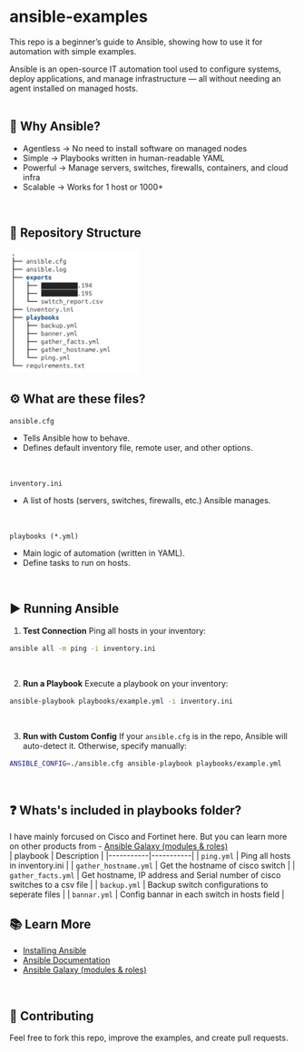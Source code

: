 # ansible-examples

This repo is a beginner’s guide to Ansible, showing how to use it for automation with simple examples.

Ansible is an open-source IT automation tool used to configure systems, deploy applications, and manage infrastructure — all without needing an agent installed on managed hosts.
<br>
<br>

## 🌟 Why Ansible?
- Agentless  →   No need to install software on managed nodes  
- Simple     →   Playbooks written in human-readable YAML  
- Powerful   →   Manage servers, switches, firewalls, containers, and cloud infra  
- Scalable   →   Works for 1 host or 1000+  
<br>

## 📂 Repository Structure

<img src="https://github.com/isuruadhi/ansible-examples/blob/main/Repository_Structure.png" width="45%"/>

<br>

## ⚙️ What are these files?

`ansible.cfg`
- Tells Ansible how to behave.
- Defines default inventory file, remote user, and other options.
<br>

`inventory.ini`
- A list of hosts (servers, switches, firewalls, etc.) Ansible manages.
<br>

`playbooks (*.yml)`
- Main logic of automation (written in YAML).
- Define tasks to run on hosts.
<br>

## ▶️ Running Ansible
1. **Test Connection**
Ping all hosts in your inventory:
```bash
ansible all -m ping -i inventory.ini
```
<br>

2. **Run a Playbook**
Execute a playbook on your inventory:
```bash
ansible-playbook playbooks/example.yml -i inventory.ini
```
<br>

3. **Run with Custom Config**
If your `ansible.cfg` is in the repo, Ansible will auto-detect it.
Otherwise, specify manually:
```bash
ANSIBLE_CONFIG=./ansible.cfg ansible-playbook playbooks/example.yml
```
<br>

## ❓ Whats's included in playbooks folder? ##
I have mainly forcused on Cisco and Fortinet here. But you can learn more on other products from - [Ansible Galaxy (modules & roles)](https://galaxy.ansible.com/)
<br>
| playbook | Description |
|-----------|-----------|
| `ping.yml` | Ping all hosts in inventory.ini |
| `gather_hostname.yml` | Get the hostname of cisco switch |
| `gather_facts.yml` | Get hostname, IP address and Serial number of cisco switches to a csv file |
| `backup.yml` | Backup switch configurations to seperate files |
| `bannar.yml` | Config bannar in each switch in hosts field |
<br>

## 📚 Learn More
- [Installing Ansible](https://docs.ansible.com/ansible/latest/installation_guide/intro_installation.html)
- [Ansible Documentation](https://docs.ansible.com/)
- [Ansible Galaxy (modules & roles)](https://galaxy.ansible.com/)
<br>

## 🤝 Contributing
Feel free to fork this repo, improve the examples, and create pull requests.  

